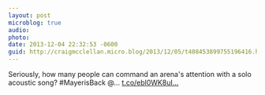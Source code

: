 ```yaml
---
layout: post
microblog: true
audio: 
photo: 
date: 2013-12-04 22:32:53 -0600
guid: http://craigmcclellan.micro.blog/2013/12/05/t408453899755196416.html
---
```

Seriously, how many people can command an arena's attention with a solo acoustic song? #MayerisBack @… [t.co/ebl0WK8uI...](http://t.co/ebl0WK8uIK)
